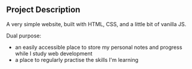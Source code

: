 ## Project Description

A very simple website, built with HTML, CSS, and a little bit of vanilla JS.

Dual purpose:

- an easily accessible place to store my personal notes and progress while I study web development
- a place to regularly practise the skills I'm learning
